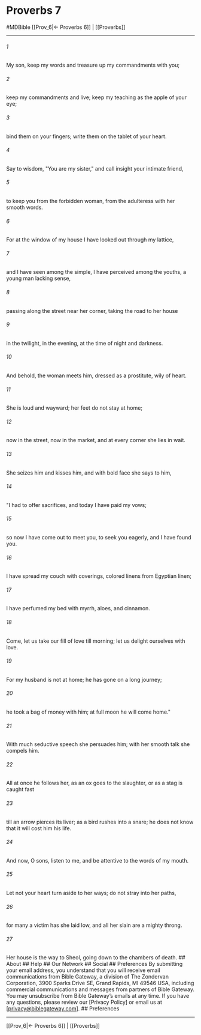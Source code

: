 # Proverbs 7
#MDBible
[[Prov_6|← Proverbs 6]] | [[Proverbs]]

***






###### 1 


My son, keep my words and treasure up my commandments with you; 





###### 2 


keep my commandments and live; keep my teaching as the apple of your eye; 





###### 3 


bind them on your fingers; write them on the tablet of your heart. 





###### 4 


Say to wisdom, "You are my sister," and call insight your intimate friend, 





###### 5 


to keep you from the forbidden woman, from the adulteress with her smooth words. 





###### 6 


For at the window of my house I have looked out through my lattice, 





###### 7 


and I have seen among the simple, I have perceived among the youths, a young man lacking sense, 





###### 8 


passing along the street near her corner, taking the road to her house 





###### 9 


in the twilight, in the evening, at the time of night and darkness. 





###### 10 


And behold, the woman meets him, dressed as a prostitute, wily of heart. 





###### 11 


She is loud and wayward; her feet do not stay at home; 





###### 12 


now in the street, now in the market, and at every corner she lies in wait. 





###### 13 


She seizes him and kisses him, and with bold face she says to him, 





###### 14 


"I had to offer sacrifices, and today I have paid my vows; 





###### 15 


so now I have come out to meet you, to seek you eagerly, and I have found you. 





###### 16 


I have spread my couch with coverings, colored linens from Egyptian linen; 





###### 17 


I have perfumed my bed with myrrh, aloes, and cinnamon. 





###### 18 


Come, let us take our fill of love till morning; let us delight ourselves with love. 





###### 19 


For my husband is not at home; he has gone on a long journey; 





###### 20 


he took a bag of money with him; at full moon he will come home." 





###### 21 


With much seductive speech she persuades him; with her smooth talk she compels him. 





###### 22 


All at once he follows her, as an ox goes to the slaughter, or as a stag is caught fast 





###### 23 


till an arrow pierces its liver; as a bird rushes into a snare; he does not know that it will cost him his life. 





###### 24 


And now, O sons, listen to me, and be attentive to the words of my mouth. 





###### 25 


Let not your heart turn aside to her ways; do not stray into her paths, 





###### 26 


for many a victim has she laid low, and all her slain are a mighty throng. 





###### 27 


Her house is the way to Sheol, going down to the chambers of death. ## About ## Help ## Our Network ## Social ## Preferences By submitting your email address, you understand that you will receive email communications from Bible Gateway, a division of The Zondervan Corporation, 3900 Sparks Drive SE, Grand Rapids, MI 49546 USA, including commercial communications and messages from partners of Bible Gateway. You may unsubscribe from Bible Gateway&rsquo;s emails at any time. If you have any questions, please review our [Privacy Policy] or email us at [privacy@biblegateway.com]. ## Preferences

***

[[Prov_6|← Proverbs 6]] | [[Proverbs]]

